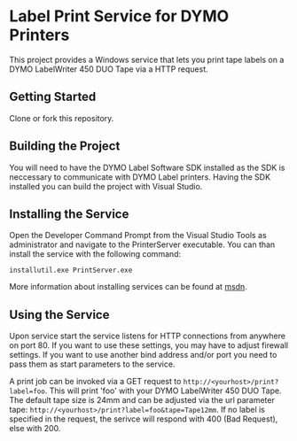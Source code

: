# Label Print Service for DYMO Printers

This project provides a Windows service that lets you print tape labels on a DYMO LabelWriter 450 DUO Tape via a HTTP request.

## Getting Started

Clone or fork this repository.

## Building the Project

You will need to have the DYMO Label Software SDK installed as the SDK is neccessary to communicate with DYMO Label printers. Having the SDK installed you can build the project with Visual Studio.

## Installing the Service

Open the Developer Command Prompt from the Visual Studio Tools as administrator and navigate to the PrinterServer executable. You can than install the service with the following command:
```
installutil.exe PrintServer.exe
```

More information about installing services can be found at [msdn](https://msdn.microsoft.com/en-us/library/sd8zc8ha%28v=vs.110%29.aspx).

## Using the Service

Upon service start the service listens for HTTP connections from anywhere on port 80. If you want to use these settings, you may have to adjust firewall settings. If you want to use another bind address and/or port you need to pass them as start parameters to the service.

A print job can be invoked via a GET request to ```http://<yourhost>/print?label=foo```. This will print 'foo' with your DYMO LabelWriter 450 DUO Tape. The default tape size is 24mm and can be adjusted via the url parameter tape:
```http://<yourhost>/print?label=foo&tape=Tape12mm```. If no label is specified in the request, the serivce will respond with 400 (Bad Request), else with 200.
